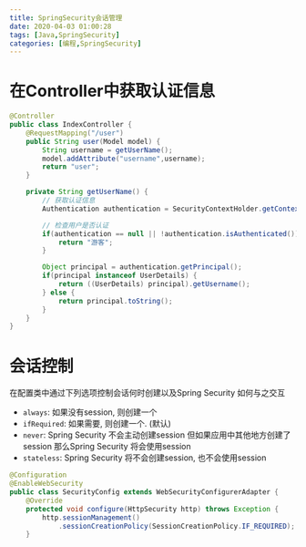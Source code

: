```yaml
---
title: SpringSecurity会话管理
date: 2020-04-03 01:00:28
tags: [Java,SpringSecurity]
categories: [编程,SpringSecurity]
---
```


# 在Controller中获取认证信息
```java
@Controller
public class IndexController {
    @RequestMapping("/user")
    public String user(Model model) {
        String username = getUserName();
        model.addAttribute("username",username);
        return "user";
    }

    private String getUserName() {
        // 获取认证信息
        Authentication authentication = SecurityContextHolder.getContext().getAuthentication();

        // 检查用户是否认证
        if(authentication == null || !authentication.isAuthenticated()) {
            return "游客";
        }

        Object principal = authentication.getPrincipal();
        if(principal instanceof UserDetails) {
            return ((UserDetails) principal).getUsername();
        } else {
            return principal.toString();
        }
    }
}
```

# 会话控制
在配置类中通过下列选项控制会话何时创建以及Spring Security 如何与之交互
- `always`: 如果没有session, 则创建一个
- `ifRequired`: 如果需要, 则创建一个. (默认)
- `never`: Spring Security 不会主动创建session 但如果应用中其他地方创建了session 那么Spring Security 将会使用session
- `stateless`: Spring Security 将不会创建session, 也不会使用session

```java
@Configuration
@EnableWebSecurity
public class SecurityConfig extends WebSecurityConfigurerAdapter {
    @Override
    protected void configure(HttpSecurity http) throws Exception {
        http.sessionManagement()
            .sessionCreationPolicy(SessionCreationPolicy.IF_REQUIRED);
    }
```